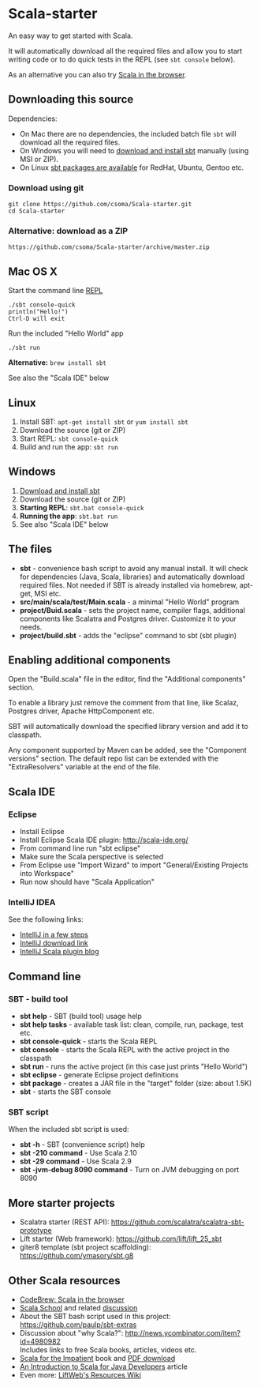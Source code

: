 Scala-starter
=============

An easy way to get started with Scala.

It will automatically download all the required files and allow you to start writing code or to do quick tests in the REPL (see `sbt console` below).

As an alternative you can also try [Scala in the browser](https://codebrew.io/).

## Downloading this source

Dependencies:

* On Mac there are no dependencies, the included batch file `sbt` will download all the required files.
* On Windows you will need to [download and install sbt](http://www.scala-sbt.org/release/docs/Getting-Started/Setup.html#manual-installation) manually (using MSI or ZIP).
* On Linux [sbt packages are available](http://www.scala-sbt.org/release/docs/Getting-Started/Setup.html#installing-sbt) for RedHat, Ubuntu, Gentoo etc.

### Download using git

    git clone https://github.com/csoma/Scala-starter.git  
    cd Scala-starter

### Alternative: download as a ZIP

    https://github.com/csoma/Scala-starter/archive/master.zip

## Mac OS X

Start the command line [REPL](http://en.wikipedia.org/wiki/Read%E2%80%93eval%E2%80%93print_loop)

    ./sbt console-quick
    println("Hello!")
    Ctrl-D will exit

Run the included "Hello World" app

    ./sbt run

**Alternative:** `brew install sbt`

See also the "Scala IDE" below

## Linux

1. Install SBT: `apt-get install sbt` or `yum install sbt`
2. Download the source (git or ZIP)
3. Start REPL: `sbt console-quick`
4. Build and run the app: `sbt run`

## Windows

1. [Download and install sbt](http://www.scala-sbt.org/release/docs/Getting-Started/Setup)
2. Download the source (git or ZIP)
3. **Starting REPL**: `sbt.bat console-quick`
4. **Running the app**: `sbt.bat run`
5. See also "Scala IDE" below

## The files

* **sbt** - convenience bash script to avoid any manual install. It will check for dependencies (Java, Scala, libraries) and automatically download required files. Not needed if SBT is already installed via homebrew, apt-get, MSI etc.
* **src/main/scala/test/Main.scala** - a minimal "Hello World" program
* **project/Buid.scala** - sets the project name, compiler flags, additional components like Scalatra and Postgres driver. Customize it to your needs.
* **project/build.sbt** - adds the "eclipse" command to sbt (sbt plugin)

## Enabling additional components

Open the "Build.scala" file in the editor, find the "Additional components" section.

To enable a library just remove the comment from that line, like Scalaz, Postgres driver, Apache HttpComponent etc.

SBT will automatically download the specified library version and add it to classpath.

Any component supported by Maven can be added, see the "Component versions" section. The default repo list can be extended with the "ExtraResolvers" variable at the end of the file.

## Scala IDE

### Eclipse

* Install Eclipse
* Install Eclipse Scala IDE plugin: http://scala-ide.org/
* From command line run "sbt eclipse"
* Make sure the Scala perspective is selected
* From Eclipse use "Import Wizard" to import "General/Existing Projects into Workspace"
* Run now should have "Scala Application"

### IntelliJ IDEA

See the following links:

* [IntelliJ in a few steps](https://news.ycombinator.com/item?id=6239003)
* [IntelliJ download link](http://www.jetbrains.com/idea/features/scala.html)
* [IntelliJ Scala plugin blog](http://blog.jetbrains.com/scala/)

## Command line

### SBT - build tool

* **sbt help** - SBT (build tool) usage help
* **sbt help tasks** - available task list: clean, compile, run, package, test etc.
* **sbt console-quick** - starts the Scala REPL
* **sbt console** - starts the Scala REPL with the active project in the classpath
* **sbt run** - runs the active project (in this case just prints "Hello World")
* **sbt eclipse** - generate Eclipse project definitions
* **sbt package** - creates a JAR file in the "target" folder (size: about 1.5K)
* **sbt** - starts the SBT console

### SBT script

When the included sbt script is used:

* **sbt -h** - SBT (convenience script) help
* **sbt -210 command** - Use Scala 2.10
* **sbt -29 command** - Use Scala 2.9
* **sbt -jvm-debug 8090 command** - Turn on JVM debugging on port 8090

## More starter projects

* Scalatra starter (REST API): https://github.com/scalatra/scalatra-sbt-prototype
* Lift starter (Web framework): https://github.com/lift/lift_25_sbt
* giter8 template (sbt project scaffolding): https://github.com/ymasory/sbt.g8

## Other Scala resources

* [CodeBrew: Scala in the browser](https://codebrew.io/)
* [Scala School](http://twitter.github.io/scala_school/) and related [discussion](https://news.ycombinator.com/item?id=6236967)
* About the SBT bash script used in this project: https://github.com/paulp/sbt-extras
* Discussion about "why Scala?": http://news.ycombinator.com/item?id=4980982 <br>Includes links to free Scala books, articles, videos etc.
* [Scala for the Impatient](http://www.amazon.com/Scala-Impatient-Cay-S-Horstmann/dp/0321774094) book and [PDF download](http://typesafe.com/resources/book/scala-for-the-impatient)
* [An Introduction to Scala for Java Developers](http://www.infoq.com/articles/scala-for-java-devs) article
* Even more: [LiftWeb's Resources Wiki](https://www.assembla.com/spaces/liftweb/wiki/Resources)
